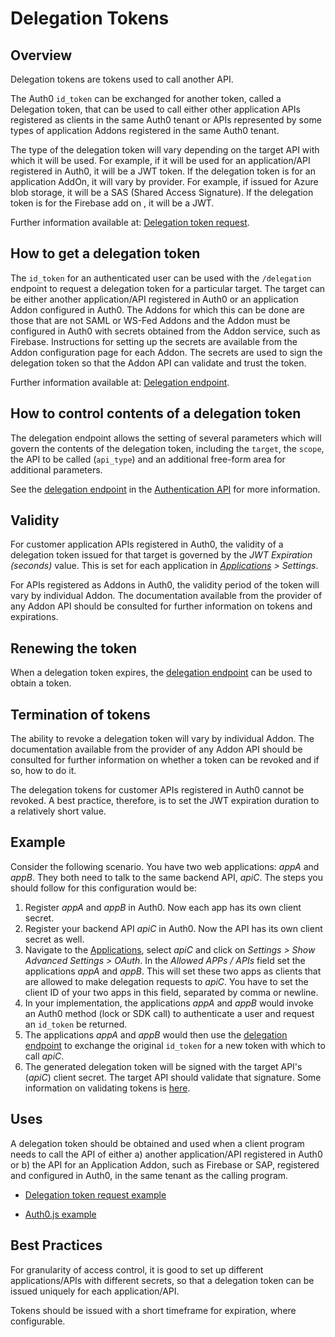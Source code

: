 # Delegation Tokens

## Overview

Delegation tokens are tokens used to call another API.

The Auth0 `id_token` can be exchanged for another token, called a Delegation token, that can be used to call either other application APIs registered as clients in the same Auth0 tenant or APIs represented by some types of application Addons registered in the same Auth0 tenant.

The type of the delegation token will vary depending on the target API with which it will be used.  For example, if it will be used for an application/API registered in Auth0, it will be a JWT token.  If the delegation token is for an application AddOn, it will vary by provider.  For example, if issued for Azure blob storage, it will be a SAS (Shared Access Signature).  If the delegation token is for the Firebase add on , it will be a JWT.

Further information available at: [Delegation token request](https://github.com/auth0/auth0.js#delegation-token-request).

## How to get a delegation token

The `id_token` for an authenticated user can be used with the `/delegation` endpoint to request a delegation token for a particular target.  The target can be either another application/API registered in Auth0 or an application Addon configured in Auth0.  The Addons for which this can be done are those that are not SAML or WS-Fed Addons and the Addon must be configured in Auth0 with secrets obtained from the Addon service, such as Firebase.  Instructions for setting up the secrets are available from the Addon configuration page for each Addon.  The secrets are used to sign the delegation token so that the Addon API can validate and trust the token.

Further information available at:  [Delegation endpoint](/api/authentication#delegated).

## How to control contents of a delegation token

The delegation endpoint allows the setting of several parameters which will govern the contents of the delegation token, including the `target`, the `scope`, the API to be called (`api_type`) and an additional free-form area for additional parameters.

See the [delegation endpoint](/api/authentication#delegated) in the [Authentication API](/api/authentication) for more information.

## Validity

For customer application APIs registered in Auth0, the validity of a delegation token issued for that target is governed by the _JWT Expiration (seconds)_ value. This is set for each application in _[Applications](${manage_url}/#/applications) > Settings_.

For APIs registered as Addons in Auth0, the validity period of the token will vary by individual Addon.  The documentation available from the provider of any Addon API should be consulted for further information on tokens and expirations.

## Renewing the token

When a delegation token expires, the [delegation endpoint](/api/authentication#delegated) can be used to obtain a token.

## Termination of tokens

The ability to revoke a delegation token will vary by individual Addon.  The documentation available from the provider of any Addon API should be consulted for further information on whether a token can be revoked and if so, how to do it.

The delegation tokens for customer APIs registered in Auth0 cannot be revoked.  A best practice, therefore, is to set the JWT expiration duration to a relatively short value.

## Example

Consider the following scenario. You have two web applications: _appA_ and _appB_. They both need to talk to the same backend API, _apiC_. The steps you should follow for this configuration would be:

1. Register _appA_ and _appB_ in Auth0. Now each app has its own client secret.
2. Register your backend API _apiC_ in Auth0. Now the API has its own client secret as well.
3. Navigate to the [Applications](${manage_url}/#/applications), select _apiC_ and click on _Settings > Show Advanced Settings > OAuth_. In the _Allowed APPs / APIs_ field set the applications _appA_ and _appB_. This will set these two apps as clients that are allowed to make delegation requests to _apiC_. You have to set the client ID of your two apps in this field, separated by comma or newline.
4. In your implementation, the applications _appA_ and _appB_ would invoke an Auth0 method (lock or SDK call) to authenticate a user and request an `id_token` be returned.
5. The applications _appA_ and _appB_ would then use the [delegation endpoint](/api/authentication#delegated) to exchange the original `id_token` for a new token with which to call _apiC_.
6. The generated delegation token will be signed with the target API's (_apiC_) client secret. The target API should validate that signature. Some information on validating tokens is [here](/protocols#validating-tokens).

## Uses

A delegation token should be obtained and used when a client program needs to call the API of either a) another application/API registered in Auth0 or b) the API for an Application Addon, such as Firebase or SAP, registered and configured in Auth0, in the same tenant as the calling program.

* [Delegation token request example](https://github.com/auth0/auth0.js#delegation-token-request)

* [Auth0.js example](/libraries/auth0js#12)

## Best Practices

For granularity of access control, it is good to set up different applications/APIs with different secrets, so that a delegation token can be issued uniquely for each application/API.

Tokens should be issued with a short timeframe for expiration, where configurable.
